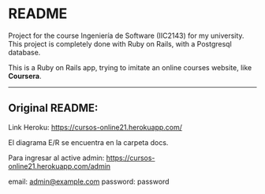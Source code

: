 # README
Project for the course Ingeniería de Software (IIC2143) for my university.
This project is completely done with Ruby on Rails, with a Postgresql database.

This is a Ruby on Rails app, trying to imitate an online courses website, like **Coursera**.

---
## Original README:

Link Heroku: https://cursos-online21.herokuapp.com/

El diagrama E/R se encuentra en la carpeta docs.

Para ingresar al active admin:
https://cursos-online21.herokuapp.com/admin

email: admin@example.com
password: password

